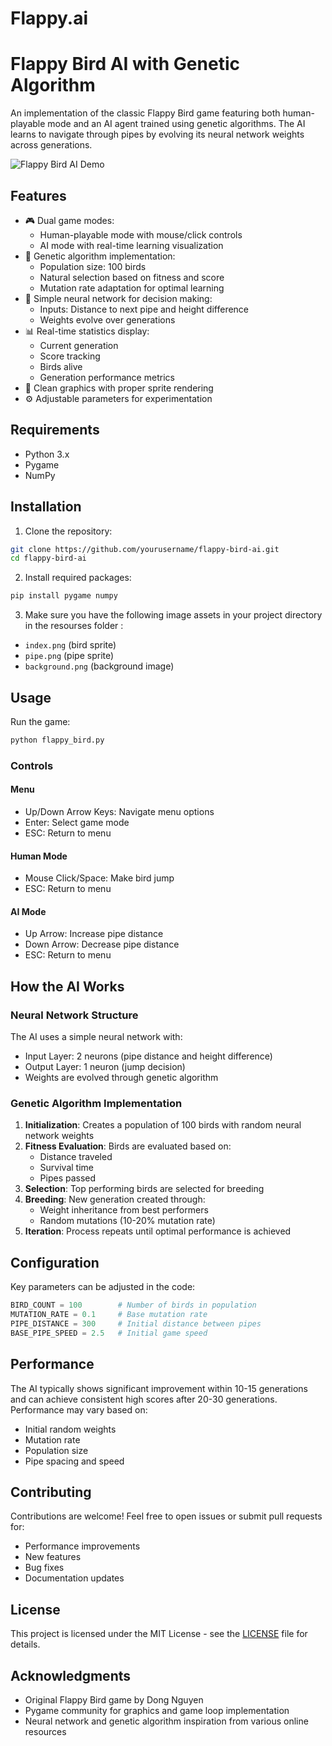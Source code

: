 # Flappy.ai
# Flappy Bird AI with Genetic Algorithm

An implementation of the classic Flappy Bird game featuring both human-playable mode and an AI agent trained using genetic algorithms. The AI learns to navigate through pipes by evolving its neural network weights across generations.

![Flappy Bird AI Demo](flappy.gif)

## Features

- 🎮 Dual game modes:
  - Human-playable mode with mouse/click controls
  - AI mode with real-time learning visualization
- 🧬 Genetic algorithm implementation:
  - Population size: 100 birds
  - Natural selection based on fitness and score
  - Mutation rate adaptation for optimal learning
- 🧠 Simple neural network for decision making:
  - Inputs: Distance to next pipe and height difference
  - Weights evolve over generations
- 📊 Real-time statistics display:
  - Current generation
  - Score tracking
  - Birds alive
  - Generation performance metrics
- 🎨 Clean graphics with proper sprite rendering
- ⚙️ Adjustable parameters for experimentation

## Requirements

- Python 3.x
- Pygame
- NumPy

## Installation

1. Clone the repository:
```bash
git clone https://github.com/yourusername/flappy-bird-ai.git
cd flappy-bird-ai
```

2. Install required packages:
```bash
pip install pygame numpy
```

3. Make sure you have the following image assets in your project directory in the resourses folder :
- `index.png` (bird sprite)
- `pipe.png` (pipe sprite)
- `background.png` (background image)

## Usage

Run the game:
```bash
python flappy_bird.py
```
 
### Controls

#### Menu
- Up/Down Arrow Keys: Navigate menu options
- Enter: Select game mode
- ESC: Return to menu

#### Human Mode
- Mouse Click/Space: Make bird jump
- ESC: Return to menu

#### AI Mode
- Up Arrow: Increase pipe distance
- Down Arrow: Decrease pipe distance
- ESC: Return to menu

## How the AI Works

### Neural Network Structure
The AI uses a simple neural network with:
- Input Layer: 2 neurons (pipe distance and height difference)
- Output Layer: 1 neuron (jump decision)
- Weights are evolved through genetic algorithm

### Genetic Algorithm Implementation
1. **Initialization**: Creates a population of 100 birds with random neural network weights
2. **Fitness Evaluation**: Birds are evaluated based on:
   - Distance traveled
   - Survival time
   - Pipes passed
3. **Selection**: Top performing birds are selected for breeding
4. **Breeding**: New generation created through:
   - Weight inheritance from best performers
   - Random mutations (10-20% mutation rate)
5. **Iteration**: Process repeats until optimal performance is achieved

## Configuration

Key parameters can be adjusted in the code:

```python
BIRD_COUNT = 100        # Number of birds in population
MUTATION_RATE = 0.1     # Base mutation rate
PIPE_DISTANCE = 300     # Initial distance between pipes
BASE_PIPE_SPEED = 2.5   # Initial game speed
```

## Performance

The AI typically shows significant improvement within 10-15 generations and can achieve consistent high scores after 20-30 generations. Performance may vary based on:
- Initial random weights
- Mutation rate
- Population size
- Pipe spacing and speed

## Contributing

Contributions are welcome! Feel free to open issues or submit pull requests for:
- Performance improvements
- New features
- Bug fixes
- Documentation updates

## License

This project is licensed under the MIT License - see the [LICENSE](LICENSE) file for details.

## Acknowledgments

- Original Flappy Bird game by Dong Nguyen
- Pygame community for graphics and game loop implementation
- Neural network and genetic algorithm inspiration from various online resources
